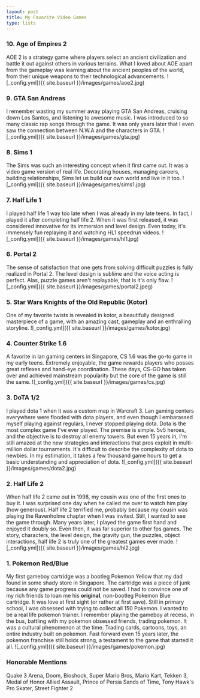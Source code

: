 ```yaml
---
layout: post
title: My Favorite Video Games
type: lists
---
```



### 10. Age of Empires 2
AOE 2 is a strategy game where players select an ancient civilization and battle it out against others in various terrains. What I loved about AOE apart from the gameplay was learning about the ancient peoples of the world, from their unique weapons to their technological advancements.
![_config.yml]({{ site.baseurl }}/images/games/aoe2.jpg)

### 9. GTA San Andreas
I remember wasting my summer away playing GTA San Andreas, cruising down Los Santos, and listening to awesome music. I was introduced to so many classic rap songs through the game. It was only years later that I even saw the connection between N.W.A and the characters in GTA.
![_config.yml]({{ site.baseurl }}/images/games/gta.jpg)

### 8. Sims 1
The Sims was such an interesting concept when it first came out. It was a video game version of real life. Decorating houses, managing careers, building relationships, Sims let us build our own world and live in it too.
![_config.yml]({{ site.baseurl }}/images/games/sims1.jpg)

### 7. Half Life 1
I played half life 1 way too late when I was already in my late teens. In fact, I played it after completing half life 2. When it was first released, it was considered innovative for its immersion and level design. Even today, it's immensely fun replaying it and watching HL1 speedrun videos.
![_config.yml]({{ site.baseurl }}/images/games/hl1.jpg)

### 6. Portal 2
The sense of satisfaction that one gets from solving difficult puzzles is fully realized in Portal 2. The level design is sublime and the voice acting is perfect. Alas, puzzle games aren't replayable, that is it's only flaw.
![_config.yml]({{ site.baseurl }}/images/games/portal2.jpeg)

### 5. Star Wars Knights of the Old Republic (Kotor)
One of my favorite twists is revealed in kotor, a beautifully designed masterpiece of a game, with an amazing cast, gameplay and an enthralling storyline.
![_config.yml]({{ site.baseurl }}/images/games/kotor.jpg)

### 4. Counter Strike 1.6
A favorite in lan gaming centers in Singapore, CS 1.6 was the go-to game in my early teens. Extremely enjoyable, the game rewards players who posses great reflexes and hand-eye coordination. These days, CS-GO has taken over and achieved mainstream popularity but the core of the game is still the same.
![_config.yml]({{ site.baseurl }}/images/games/cs.jpg)

### 3. DoTA 1/2
I played dota 1 when it was a custom map in Warcraft 3. Lan gaming centers everywhere were flooded with dota players, and even though I embarassed myself playing against regulars, I never stopped playing dota. Dota is the most complex game I've ever played. The premise is simple. 5v5 heroes, and the objective is to destroy all enemy towers. But even 15 years in, I'm still amazed at the new strategies and interactions that pros exploit in multi-million dollar tournaments. It's difficult to describe the complexity of dota to newbies. In my estimation, it takes a few thousand game hours to get a basic understanding and appreciation of dota.
![_config.yml]({{ site.baseurl }}/images/games/dota2.jpg)

### 2. Half Life 2
When half life 2 came out in 1998, my cousin was one of the first ones to buy it. I was surprised one day when he called me over to watch him play (how generous). Half life 2 terrified me, probably because my cousin was playing the Ravenholme chapter when I was invited. Still, I wanted to see the game through. Many years later, I played the game first hand and enjoyed it doubly so. Even then, it was far superior to other fps games. The story, characters, the level design, the gravity gun, the puzzles, object interactions, half life 2 is truly one of the greatest games ever made.
![_config.yml]({{ site.baseurl }}/images/games/hl2.jpg)

### 1. Pokemon Red/Blue
My first gameboy cartridge was a bootleg Pokemon Yellow that my dad found in some shady store in Singapore. The cartridge was a piece of junk because any game progress could not be saved. I had to convince one of my rich friends to loan me his **original**, non-bootleg Pokemon Blue cartridge. It was love at first sight (or rather at first save). Still in primary school, I was obsessed with trying to collect all 150 Pokemon. I wanted to be a real life pokemon trainer. I remember playing the gameboy at recess, in the bus, battling with my pokemon obsessed friends, trading pokemon. It was a cultural phenomenon at the time. Trading cards, cartoons, toys, an entire industry built on pokemon. Fast forward even 15 years later, the pokemon franchise still holds strong, a testament to the game that started it all.
![_config.yml]({{ site.baseurl }}/images/games/pokemon.jpg)

### Honorable Mentions
Quake 3 Arena, Doom, Bioshock, Super Mario Bros, Mario Kart, Tekken 3, Medal of Honor Allied Assault, Prince of Persia Sands of Time, Tony Hawk's Pro Skater, Street Fighter 2